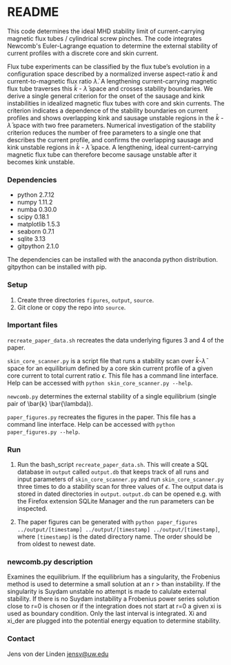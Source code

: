 # README #
This code determines the ideal MHD stability limit of current-carrying magnetic flux tubes / cylindrical screw pinches.
The code integrates Newcomb's Euler-Lagrange equation to determine the external stability of current profiles with a discrete core and skin current.

Flux tube experiments can be classified by the flux tube’s evolution in a configuration space described by a normalized inverse aspect-ratio $\bar{k}$ and current-to-magnetic flux ratio $\bar{\lambda}$. 
A lengthening current-carrying magnetic flux tube traverses this $\bar{k}$ - $\bar{\lambda}$ space and crosses stability boundaries. 
We derive a single general criterion for the onset of the sausage and kink instabilities in idealized magnetic flux tubes with core and skin currents. 
The criterion indicates a dependence of the stability boundaries on current profiles and shows overlapping kink and sausage unstable regions in the $\bar{k}$ - $\bar{\lambda}$ space with two free parameters. 
Numerical investigation of the stability criterion reduces the number of free parameters to a single one that describes the current profile, and confirms the overlapping sausage and kink unstable regions in $\bar{k}$ - $\bar{\lambda}$ space. 
A lengthening, ideal current-carrying magnetic flux tube can therefore become sausage unstable after it becomes kink unstable.

### Dependencies ###
* python 2.7.12
* numpy 1.11.2
* numba 0.30.0
* scipy 0.18.1
* matplotlib 1.5.3
* seaborn 0.7.1
* sqlite 3.13
* gitpython 2.1.0

The dependencies can be installed with the anaconda python distribution.
gitpython can be installed with pip.

### Setup ###
1. Create three directories `figures`, `output`, `source`. 
2. Git clone or copy the repo into `source`.

### Important files ###
`recreate_paper_data.sh` recreates the data underlying figures 3 and 4 of the paper.

`skin_core_scanner.py` is a script file that runs a stability scan over $\bar{k}$-$\bar{\lambda}$ space for an equilibrium defined by a core skin current profile of a given core current to total current ratio $\epsilon$. This file has a command line interface. Help can be accessed with `python skin_core_scanner.py --help`.

`newcomb.py` determines the external stability of a single equilibrium (single pair of \bar{k} \bar{\lambda}).

`paper_figures.py` recreates the figures in the paper. This file has a command line interface. Help can be accessed with `python paper_figures.py --help`. 

### Run ###
1. Run the bash_script `recreate_paper_data.sh`.
This will create a SQL database in `output` called `output.db` that keeps track of all runs and input parameters of `skin_core_scanner.py` and run `skin_core_scanner.py` three times to do a stability scan for three values of $\epsilon$.
The output data is stored in dated directories in `output`. 
`output.db` can be opened e.g. with the Firefox extension SQLite Manager and the run parameters can be inspected.

2. The paper figures can be generated with `python paper_figures ../output/[timestamp] ../output/[timestamp] ../output/[timestamp]`, where `[timestamp]` is the dated directory name. The order should be from oldest to newest date.

### newcomb.py description ###
Examines the equilibrium. If the equilibrium has a singularity, the Frobenius method is used to determine a small solution at an r > than instability. 
If the singularity is Suydam unstable no attempt is made to calulate external stability. 
If there is no Suydam instability a Frobenius power series solution close to r=0 is chosen or if the integration does not start at r=0 a given xi is used as boundary condition. 
Only the last interval is integrated. 
Xi and xi_der are plugged into the potential energy equation to determine stability.

### Contact ###
Jens von der Linden jensv@uw.edu



